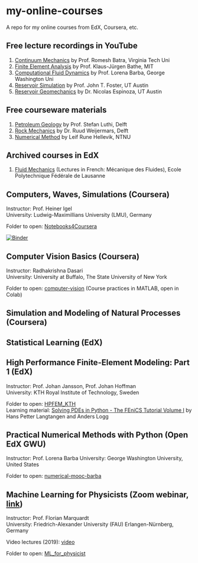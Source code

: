# my-online-courses

A repo for my online courses from EdX, Coursera, etc.

## Free lecture recordings in YouTube

1. [Continuum Mechanics](https://www.youtube.com/playlist?list=PLq-Gm0yRYwTg9gY-xhVpZ5LoctJVi-m2S) by Prof. Romesh Batra, Virginia Tech Uni
2. [Finite Element Analysis](https://www.youtube.com/watch?v=oNqSzzycRhw) by Prof. Klaus-Jürgen Bathe, MIT
3. [Computational Fluid Dynamics](https://www.youtube.com/playlist?list=PL30F4C5ABCE62CB61) by Prof. Lorena Barba, George Washington Uni
4. [Reservoir Simulation](https://www.youtube.com/channel/UCkCwNnLZnRoaHYFyKTdySDw) by Prof. John T. Foster, UT Austin
5. [Reservoir Geomechanics](https://www.youtube.com/channel/UCFZu4RgaS8pKsfO75979fvg/playlists) by Dr. Nicolas Espinoza, UT Austin

## Free courseware materials

1. [Petroleum Geology](https://ocw.tudelft.nl/courses/petroleum-geology/) by Prof. Stefan Luthi, Delft  
2. [Rock Mechanics](https://ocw.tudelft.nl/courses/principles-of-rock-mechanics/) by Dr. Ruud Weijermars, Delft
3. [Numerical Method](http://folk.ntnu.no/leifh/teaching/tkt4140/._main000.html) by Leif Rune Hellevik, NTNU

## Archived courses in EdX

1. [Fluid Mechanics](https://courses.edx.org/courses/course-v1:EPFLx+MF201x+1T2018/course/) (Lectures in French: Mécanique des Fluides), Ecole Polytechnique Fédérale de Lausanne

## Computers, Waves, Simulations (Coursera)

Instructor: Prof. Heiner Igel<br>
University: Ludwig-Maximillians University (LMU), Germany

Folder to open: [Notebooks4Coursera](https://github.com/yohanesnuwara/my-online-courses/tree/master/Notebooks4Coursera)

[![Binder](https://mybinder.org/badge_logo.svg)](https://mybinder.org/v2/gh/heinerigel/coursera/master)

## Computer Vision Basics (Coursera)

Instructor: Radhakrishna Dasari<br>
University: University at Buffalo, The State University of New York<br>

Folder to open: [computer-vision](https://github.com/yohanesnuwara/nuwara-online-courses/tree/master/computer-vision) (Course practices in MATLAB, open in Colab)

## Simulation and Modeling of Natural Processes (Coursera)

## Statistical Learning (EdX)

## High Performance Finite-Element Modeling: Part 1 (EdX)

Instructor: Prof. Johan Jansson, Prof. Johan Hoffman<br>
University: KTH Royal Institute of Technology, Sweden

Folder to open: [HPFEM_KTH](https://github.com/yohanesnuwara/my-online-courses/tree/master/HPFEM_KTH)<br>
Learning material: [Solving PDEs in Python - The FEniCS Tutorial Volume I](https://fenicsproject.org/pub/tutorial/html/ftut1.html) by Hans Petter Langtangen and Anders Logg

## Practical Numerical Methods with Python (Open EdX GWU)

Instructor: Prof. Lorena Barba
University: George Washington University, United States

Folder to open: [numerical-mooc-barba](https://github.com/yohanesnuwara/nuwara-online-courses/tree/master/numerical-mooc-barba)

## Machine Learning for Physicists (Zoom webinar, [link](https://pad.gwdg.de/s/HJtiTE__U))

Instructor: Prof. Florian Marquardt<br>
University: Friedrich-Alexander University (FAU) Erlangen-Nürnberg, Germany<br>

Video lectures (2019): [video](https://podcasts.apple.com/us/podcast/id1490099216)

Folder to open: [ML_for_physicist](https://github.com/yohanesnuwara/nuwara-online-courses/tree/master/ML_for_physicist)
